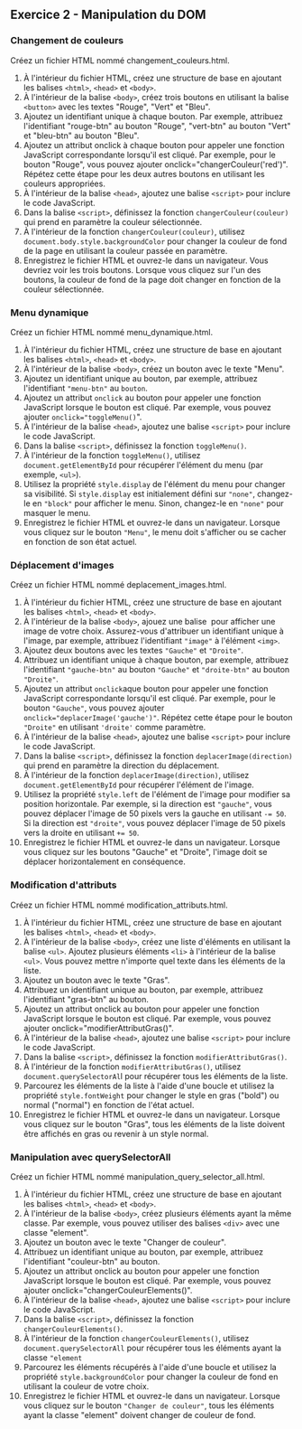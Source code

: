 ## Exercice 2 - Manipulation du DOM

### Changement de couleurs 
Créez un fichier HTML nommé changement_couleurs.html.
1. À l'intérieur du fichier HTML, créez une structure de base en ajoutant les balises `<html>`, `<head>` et `<body>`.
2. À l'intérieur de la balise `<body>`, créez trois boutons en utilisant la balise `<button>` avec les textes "Rouge", "Vert" et "Bleu".
3. Ajoutez un identifiant unique à chaque bouton. Par exemple, attribuez l'identifiant "rouge-btn" au bouton "Rouge", "vert-btn" au bouton "Vert" et "bleu-btn" au bouton "Bleu".
4. Ajoutez un attribut onclick à chaque bouton pour appeler une fonction JavaScript correspondante lorsqu'il est cliqué. Par exemple, pour le bouton "Rouge", vous pouvez ajouter onclick="changerCouleur('red')". Répétez cette étape pour les deux autres boutons en utilisant les couleurs appropriées.
5. À l'intérieur de la balise `<head>`, ajoutez une balise `<script>` pour inclure le code JavaScript.
6. Dans la balise `<script>`, définissez la fonction `changerCouleur(couleur)` qui prend en paramètre la couleur sélectionnée.
7. À l'intérieur de la fonction `changerCouleur(couleur)`, utilisez `document.body.style.backgroundColor` pour changer la couleur de fond de la page en utilisant la couleur passée en paramètre.
8. Enregistrez le fichier HTML et ouvrez-le dans un navigateur. Vous devriez voir les trois boutons. Lorsque vous cliquez sur l'un des boutons, la couleur de fond de la page doit changer en fonction de la couleur sélectionnée.

### Menu dynamique
Créez un fichier HTML nommé menu_dynamique.html.
1. À l'intérieur du fichier HTML, créez une structure de base en ajoutant les balises `<html>`, `<head>` et `<body>`.
2. À l'intérieur de la balise `<body>`, créez un bouton avec le texte "Menu".
3. Ajoutez un identifiant unique au bouton, par exemple, attribuez l'identifiant `"menu-btn"` au `bouton`.
4. Ajoutez un attribut `onclick` au bouton pour appeler une fonction JavaScript lorsque le bouton est cliqué. Par exemple, vous pouvez ajouter `onclick="toggleMenu()`".
5. À l'intérieur de la balise `<head>`, ajoutez une balise `<script>` pour inclure le code JavaScript.
6. Dans la balise `<script>`, définissez la fonction `toggleMenu()`.
7. À l'intérieur de la fonction `toggleMenu()`, utilisez `document.getElementById` pour récupérer l'élément du menu (par exemple, `<ul>`).
8. Utilisez la propriété `style.display` de l'élément du menu pour changer sa visibilité. Si `style.display` est initialement défini sur `"none"`, changez-le en `"block"` pour afficher le menu. Sinon, changez-le en `"none"` pour masquer le menu.
9. Enregistrez le fichier HTML et ouvrez-le dans un navigateur. Lorsque vous cliquez sur le bouton `"Menu"`, le menu doit s'afficher ou se cacher en fonction de son état actuel.

### Déplacement d'images
Créez un fichier HTML nommé deplacement_images.html.

1. À l'intérieur du fichier HTML, créez une structure de base en ajoutant les balises `<html>`, `<head>` et `<body>`.
2. À l'intérieur de la balise `<body>`, ajouez une balise <img> pour afficher une image de votre choix. Assurez-vous d'attribuer un identifiant unique à l'image, par exemple, attribuez l'identifiant `"image"` à l'élément `<img>`.
3. Ajoutez deux boutons avec les textes `"Gauche"` et `"Droite"`.
4. Attribuez un identifiant unique à chaque bouton, par exemple, attribuez l'identifiant `"gauche-btn"` au bouton `"Gauche"` et `"droite-btn"` au bouton `"Droite"`.
5. Ajoutez un attribut `onclick`aque bouton pour appeler une fonction JavaScript correspondante lorsqu'il est cliqué. Par exemple, pour le bouton `"Gauche"`, vous pouvez ajouter `onclick="deplacerImage('gauche')"`. Répétez cette étape pour le bouton `"Droite"` en utilisant `'droite'` comme paramètre.
6. À l'intérieur de la balise `<head>`, ajoutez une balise `<script>` pour inclure le code JavaScript.
7. Dans la balise `<script>`, définissez la fonction `deplacerImage(direction)` qui prend en paramètre la direction du déplacement.
8. À l'intérieur de la fonction `deplacerImage(direction)`, utilisez `document.getElementById` pour récupérer l'élément de l'image.
9. Utilisez la propriété `style.left` de l'élément de l'image pour modifier sa position horizontale. Par exemple, si la direction est `"gauche"`, vous pouvez déplacer l'image de 50 pixels vers la gauche en utilisant `-= 50`. Si la direction est `"droite"`, vous pouvez déplacer l'image de 50 pixels vers la droite en utilisant `+= 50`.
10. Enregistrez le fichier HTML et ouvrez-le dans un navigateur. Lorsque vous cliquez sur les boutons "Gauche" et "Droite", l'image doit se déplacer horizontalement en conséquence.

### Modification d'attributs
Créez un fichier HTML nommé modification_attributs.html.
1. À l'intérieur du fichier HTML, créez une structure de base en ajoutant les balises `<html>`, `<head>` et `<body>`.
2. À l'intérieur de la balise `<body>`, créez une liste d'éléments en utilisant la balise `<ul>`. Ajoutez plusieurs éléments `<li>` à l'intérieur de la balise `<ul>`. Vous pouvez mettre n'importe quel texte dans les éléments de la liste.
3. Ajoutez un bouton avec le texte "Gras".
4. Attribuez un identifiant unique au bouton, par exemple, attribuez l'identifiant "gras-btn" au bouton.
5. Ajoutez un attribut onclick au bouton pour appeler une fonction JavaScript lorsque le bouton est cliqué. Par exemple, vous pouvez ajouter onclick="modifierAttributGras()".
6. À l'intérieur de la balise `<head>`, ajoutez une balise `<script>` pour inclure le code JavaScript.
7. Dans la balise `<script>`, définissez la fonction `modifierAttributGras()`.
8. À l'intérieur de la fonction `modifierAttributGras()`, utilisez `document.querySelectorAl`l pour récupérer tous les éléments de la liste.
9. Parcourez les éléments de la liste à l'aide d'une boucle et utilisez la propriété `style.fontWeight` pour changer le style en gras ("bold") ou normal ("normal") en fonction de l'état actuel.
10. Enregistrez le fichier HTML et ouvrez-le dans un navigateur. Lorsque vous cliquez sur le bouton "Gras", tous les éléments de la liste doivent être affichés en gras ou revenir à un style normal.

### Manipulation avec querySelectorAll
Créez un fichier HTML nommé manipulation_query_selector_all.html.
1. À l'intérieur du fichier HTML, créez une structure de base en ajoutant les balises `<html>`, `<head>` et `<body>`.
2. À l'intérieur de la balise `<body>`, créez plusieurs éléments ayant la même classe. Par exemple, vous pouvez utiliser des balises `<div>` avec une classe "element".
3. Ajoutez un bouton avec le texte "Changer de couleur".
4. Attribuez un identifiant unique au bouton, par exemple, attribuez l'identifiant "couleur-btn" au bouton.
5. Ajoutez un attribut onclick au bouton pour appeler une fonction JavaScript lorsque le bouton est cliqué. Par exemple, vous pouvez ajouter onclick="changerCouleurElements()".
6. À l'intérieur de la balise `<head>`, ajoutez une balise `<script>` pour inclure le code JavaScript.
7. Dans la balise `<script>`, définissez la fonction `changerCouleurElements()`.
8. À l'intérieur de la fonction `changerCouleurElements()`, utilisez `document.querySelectorAll` pour récupérer tous les éléments ayant la classe `"element`
9. Parcourez les éléments récupérés à l'aide d'une boucle et utilisez la propriété `style.backgroundColor` pour changer la couleur de fond en utilisant la couleur de votre choix.
10. Enregistrez le fichier HTML et ouvrez-le dans un navigateur. Lorsque vous cliquez sur le bouton `"Changer de couleur"`, tous les éléments ayant la classe "element" doivent changer de couleur de fond.